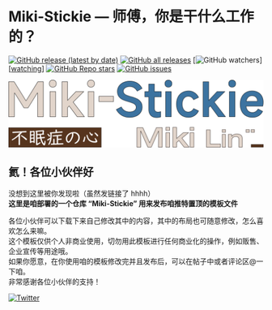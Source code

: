 # Miki-Stickie — 师傅，你是干什么工作的？  
[![GitHub release (latest by date)][versions]][My-Projects]
[![GitHub all releases][Downloads]][My-Projects]
[![GitHub watchers][github-watchers]][[watching]]
[![GitHub Repo stars][github-r-s]][star]
[![GitHub issues][issues]][miki-stickie-issues]

[![Miki-Stickie][miki-stickie]][Github]
## 氦！各位小伙伴好  
没想到这里被你发现啦（虽然发链接了 hhhh）  
**这里是咱部署的一个仓库 “Miki-Stickie” 用来发布咱推特置顶的模板文件**  

各位小伙伴可以下载下来自己修改其中的内容，其中的布局也可随意修改，怎么喜欢怎么来嘛。  
这个模板仅供个人非商业使用，切勿用此模板进行任何商业化的操作，例如贩售、企业宣传等用途哦。  
如果你愿意，在你使用咱的模板修改完并且发布后，可以在帖子中或者评论区@一下咱。  
非常感谢各位小伙伴的支持！  


[![Twitter][twitter]](https://twitter.com/Miki_Lin_CN)

[My-Projects]: https://github.com/MikiLin-wiviw/Miki-Stickie
[miki-stickie-issues]: https://github.com/MikiLin-wiviw/Miki-Stickie/issues
[miki-stickie]: ./data/miki-stickie-logo.svg
[Github]: https://github.com/MikiLin-wiviw/Miki-Stickie
[github-watchers]: https://img.shields.io/github/watchers/MikiLin-wiviw/Miki-Stickie
[star]: https://github.com/MikiLin-wiviw/Miki-Stickie/stargazers
[watching]: https://github.com/MikiLin-wiviw/Miki-Stickie/watchers
[github-r-s]: https://img.shields.io/github/stars/MikiLin-wiviw/Miki-Stickie
[twitter]: https://img.shields.io/badge/dynamic/json?url=https%3A%2F%2Fapi.swo.moe%2Fstats%2Ftwitter%2FMiki_Lin_CN&query=count&color=1da1f2&label=Twitter&labelColor=5d5d5d&logo=twitter&suffix=+Follows&cacheSeconds=3600
[versions]: https://img.shields.io/github/v/release/MikiLin-wiviw/Miki-Stickie?color=73bd62&label=Versions&logo=CLion&logoWidth=11
[issues]: https://img.shields.io/github/issues-raw/MikiLin-wiviw/Miki-Stickie?logo=Bitrise
[Downloads]: https://img.shields.io/github/downloads/MikiLin-wiviw/Miki-Stickie/total?label=Downloads&logo=DocuSign
